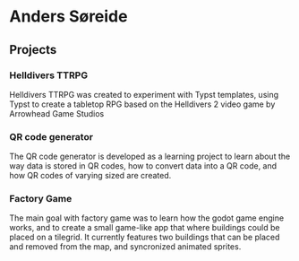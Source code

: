 # Anders Søreide

## Projects

### Helldivers TTRPG
<p>
Helldivers TTRPG was created to experiment with Typst templates, 
using Typst to create a tabletop RPG based on the Helldivers 2 video game by Arrowhead Game Studios
</p>

### QR code generator
<p>
The QR code generator is developed as a learning project to learn about the way data is stored in QR codes, how to convert data into a QR code, and how QR codes of varying sized are created.
</p>

### Factory Game
<p>
The main goal with factory game was to learn how the godot game engine works, and to create a small game-like app that where buildings could be placed on a tilegrid.
It currently features two buildings that can be placed and removed from the map, and syncronized animated sprites.
</p>
